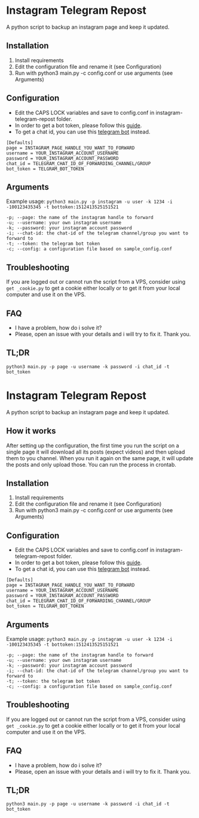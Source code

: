 # Instagram Telegram Repost
A python script to backup an instagram page and keep it updated.

## Installation
1. Install requirements
2. Edit the configuration file and rename it (see Configuration)
3. Run with python3 main.py -c config.conf or use arguments (see Arguments)

## Configuration
- Edit the CAPS LOCK variables and save to config.conf in instagram-telegram-repost folder.
- In order to get a bot token, please follow this [guide](https://archive.is/p7SsD). 
- To get a chat id, you can use this [telegram bot](https://t.me/username_to_id_bot) instead.
```
[Defaults]
page = INSTAGRAM_PAGE_HANDLE_YOU_WANT_TO_FORWARD
username = YOUR_INSTAGRAM_ACCOUNT_USERNAME
password = YOUR_INSTAGRAM_ACCOUNT_PASSWORD
chat_id = TELEGRAM_CHAT_ID_OF_FORWARDING_CHANNEL/GROUP
bot_token = TELGRAM_BOT_TOKEN
```


## Arguments
Example usage: `python3 main.py -p instagram -u user -k 1234 -i -100123435345 -t bottoken:1512413525151521`

```
-p; --page: the name of the instagram handle to forward
-u; --username: your own instagram username
-k; --password: your instagram account password
-i; --chat-id: the chat-id of the telegram channel/group you want to forward to
-t; --token: the telegram bot token
-c; --config: a configuration file based on sample_config.conf
```
## Troubleshooting
If you are logged out or cannot run the script from a VPS, consider using `get
_cookie.py` to get a cookie either locally or to get it from your local computer and use it on the VPS.

## FAQ
- I have a problem, how do i solve it?
- Please, open an issue with your details and i will try to fix it. Thank you.

## TL;DR
`python3 main.py -p page -u username -k password -i chat_id -t bot_token`
# Instagram Telegram Repost
A python script to backup an instagram page and keep it updated.

## How it works
After setting up the configuration, the first time you run the script on a single page it will download all its posts (expect videos) and then upload them to you channel. When you run it again on the same page, it will update the posts and only upload those. You can run the process in crontab.

## Installation
1. Install requirements
2. Edit the configuration file and rename it (see Configuration)
3. Run with python3 main.py -c config.conf or use arguments (see Arguments)

## Configuration
- Edit the CAPS LOCK variables and save to config.conf in instagram-telegram-repost folder.
- In order to get a bot token, please follow this [guide](https://archive.is/p7SsD). 
- To get a chat id, you can use this [telegram bot](https://t.me/username_to_id_bot) instead.
```
[Defaults]
page = INSTAGRAM_PAGE_HANDLE_YOU_WANT_TO_FORWARD
username = YOUR_INSTAGRAM_ACCOUNT_USERNAME
password = YOUR_INSTAGRAM_ACCOUNT_PASSWORD
chat_id = TELEGRAM_CHAT_ID_OF_FORWARDING_CHANNEL/GROUP
bot_token = TELGRAM_BOT_TOKEN
```

## Arguments
Example usage: `python3 main.py -p instagram -u user -k 1234 -i -100123435345 -t bottoken:1512413525151521`

```
-p; --page: the name of the instagram handle to forward
-u; --username: your own instagram username
-k; --password: your instagram account password
-i; --chat-id: the chat-id of the telegram channel/group you want to forward to
-t; --token: the telegram bot token
-c; --config: a configuration file based on sample_config.conf
```
## Troubleshooting
If you are logged out or cannot run the script from a VPS, consider using `get
_cookie.py` to get a cookie either locally or to get it from your local computer and use it on the VPS.

## FAQ
- I have a problem, how do i solve it?
- Please, open an issue with your details and i will try to fix it. Thank you.

## TL;DR
`python3 main.py -p page -u username -k password -i chat_id -t bot_token`
